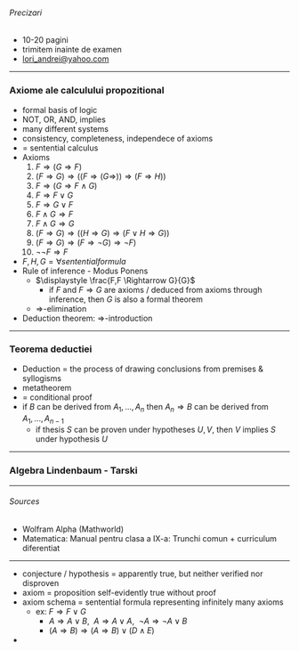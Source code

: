 ###### Precizari
-  10-20 pagini
- trimitem inainte de examen
- lori_andrei@yahoo.com

---

### Axiome ale calculului propozitional
- formal basis of logic
- NOT, OR, AND, implies
- many different systems
- consistency, completeness, independece of axioms
- = sentential calculus
- Axioms
	1. $F \Rightarrow (G \Rightarrow F)$
	2. $(F \Rightarrow G) \Rightarrow ((F \Rightarrow (G \Rightarrow )) \Rightarrow (F \Rightarrow H))$
	3. $F \Rightarrow (G \Rightarrow F \land G)$
	4. $F \Rightarrow F \lor G$
	5. $F \Rightarrow G \lor F$
	6. $F \land G \Rightarrow F$
	7. $F \land G \Rightarrow G$
	8. $(F \Rightarrow G) \Rightarrow ((H \Rightarrow G) \Rightarrow (F \lor H \Rightarrow G))$
	9. $(F \Rightarrow G) \Rightarrow (F \Rightarrow \neg G) \Rightarrow \neg F)$
	10. $\neg \neg F \Rightarrow F$
- $F, H, G = \forall sentential formula$
- Rule of inference - Modus Ponens
	- $\displaystyle \frac{F,F \Rightarrow G}{G}$
		- if $F$ and $F \Rightarrow G$ are axioms / deduced from axioms through inference, then $G$ is also a formal theorem
	- $\Rightarrow$-elimination
- Deduction theorem: $\Rightarrow$-introduction

---

### Teorema deductiei
- Deduction = the process of drawing conclusions from premises & syllogisms
- metatheorem
- = conditional proof
- if $B$ can be derived from $A_1, ... , A_n$ then $A_n \Rightarrow B$ can be derived from $A_1, ..., A_{n-1}$
	- if thesis $S$ can be proven under hypotheses $U, V$, then $V$ implies $S$ under hypothesis $U$

---

### Algebra Lindenbaum - Tarski

---

###### Sources
- Wolfram Alpha (Mathworld)
- Matematica: Manual pentru clasa a IX-a: Trunchi comun + curriculum diferentiat

---

- conjecture / hypothesis = apparently true, but neither verified nor disproven
- axiom = proposition self-evidently true without proof
- axiom schema = sentential formula representing infinitely many axioms
	- ex: $F \Rightarrow F \lor G$
		- $A \Rightarrow A \lor B, \ \ A \Rightarrow A \lor A, \ \ \neg A \Rightarrow \neg A \lor B$
		- $(A \Rightarrow B) \Rightarrow (A \Rightarrow B) \lor (D \land E)$
- 